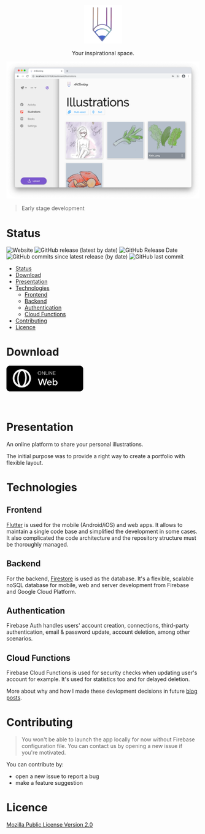 
<p align="middle">
  <img src="./web/icons/Icon-192.png" width="100" />
</p>

<p align="middle">
Your inspirational space.
</p>

<p aling="middle">
  <img src="./screenshots/my_illus_web.png" />
</p>

> Early stage development

# Status

![Website](https://img.shields.io/website?down_color=lightgrey&down_message=offline&style=for-the-badge&up_color=blue&up_message=online&url=https%3A%2F%2Fartbooking.fr)
![GitHub release (latest by date)](https://img.shields.io/github/v/release/rootasjey/artbooking?style=for-the-badge)
![GitHub Release Date](https://img.shields.io/github/release-date/rootasjey/artbooking?style=for-the-badge)
![GitHub commits since latest release (by date)](https://img.shields.io/github/commits-since/rootasjey/artbooking/latest?style=for-the-badge)
![GitHub last commit](https://img.shields.io/github/last-commit/rootasjey/artbooking?style=for-the-badge)

- [Status](#status)
- [Download](#download)
- [Presentation](#presentation)
- [Technologies](#technologies)
  - [Frontend](#frontend)
  - [Backend](#backend)
  - [Authentication](#authentication)
  - [Cloud Functions](#cloud-functions)
- [Contributing](#contributing)
- [Licence](#licence)

# Download

<span>
  <a href="https://artbooking.fr">
    <img src="./screenshots/web_badge.png" title="Web" width="200"/>
  </a>
</span>
<br>
<br>
<br>

# Presentation

An online platform to share your personal illustrations.

The initial purpose was to provide a right way to create a portfolio with flexible layout.


# Technologies

## Frontend

[Flutter](https://flutter.dev) is used for the mobile (Android/iOS) and web apps. It allows to maintain a single code base and simplified the development in some cases. It also complicated the code architecture and the repository structure must be thoroughly managed.

## Backend

For the backend, [Firestore](https://firebase.google.com/docs/firestore) is used as the database. It's a flexible, scalable noSQL database for mobile, web and server development from Firebase and Google Cloud Platform.

## Authentication

Firebase Auth handles users' account creation, connections, third-party authentication, email & password update, account deletion, among other scenarios.

## Cloud Functions

Firebase Cloud Functions is used for security checks when updating user's account for example. It's used for statistics too and for delayed deletion.

More about why and how I made these devlopment decisions in future [blog posts](https://rootasjey.dev).


# Contributing

> You won't be able to launch the app locally for now without Firebase configuration file. You can contact us by opening a new issue if you're motivated.

You can contribute by:

* open a new issue to report a bug
* make a feature suggestion

# Licence

[Mozilla Public License Version 2.0](./LICENSE)

